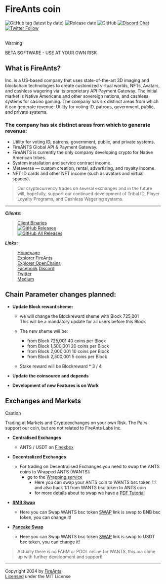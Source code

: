 # FireAnts coin


![GitHub tag (latest by date)](https://img.shields.io/github/v/tag/hgr3dsm/Fireants-Source?label=latest%20version)
![Release date](https://img.shields.io/github/release-date/hgr3dsm/Fireants-Source) 
![GitHub](https://img.shields.io/github/license/hgr3dsm/Fireants-Source) 
[![Discord Chat](https://img.shields.io/discord/561164955924037637.svg?logo=discord)](https://discord.gg/6Tjbah4Z8t) 
[![Twitter Follow](https://img.shields.io/twitter/follow/FireantsT?style=flat)](https://twitter.com/FireantsT)
</br></br>

> [!WARNING]
> BETA SOFTWARE - USE AT YOUR OWN RISK


## What is FireAnts?

 Inc. is a US-based company that uses state-of-the-art 3D imaging and blockchain technologies to create customized virtual worlds, NFTs, Avatars, and cashless wagering via its proprietary API Payment Gateway. The initial market is Native Americans and other sovereign nations, and cashless systems for casino gaming. The company has six distinct areas from which it can generate revenue: Utility for voting ID, patrons, government, public, and private systems.

### The company has six distinct areas from which to generate revenue:

 -   Utility for voting ID, patrons, government, public, and private systems.
 -   FireANTS Global API & Payment Gateway.
 -   FireANTS is currently the only company developing crypto for Native American tribes.
 -   System installation and service contract income.
 -   Metaverse — custom creation, rental, advertising, and royalty income.
 -   NFT ID cards and other NFT income (such as avatars and virtual spaces).

>  Our cryptocurrency trades on several exchanges and in the future will, hopefully, support our continued development of Tribal ID, Player Loyalty Programs, and Cashless Wagering systems.
---

***Clients:***
> [Client Binaries](https://github.com/hgr3dsm/Fireants-Source/releases/latest)<br>
> [![GitHub Releases](https://img.shields.io/github/downloads/hgr3dsm/Fireants-Source/latest/total)](https://github.com/hgr3dsm/Fireants-Source/releases/latest)<br>
> [![GitHub All Releases](https://img.shields.io/github/downloads/hgr3dsm/Fireants-Source/total?label=downloads%40all%20releases)](https://github.com/hgr3dsm/Fireants-Source/releases)<br>

***Links:***
> [Homepage](https://fireants.online)<br>
> [Explorer FireAnts](http://explorer.fireants.online/)<br>
> [Explorer OpenChains](https://openchains.info/coin/fireants/blocks)</br>
> [Facebook](https://www.facebook.com/FireAntsCoin)
> [Discord](https://discord.com/invite/fireants-labs)<br>
> [Twitter](https://twitter.com/FireAntsCoin)<br>
> [Medium](https://info-14792.medium.com/)

## Chain Parameter changes planned:

- **Update Block reward sheme:**

  - we will change the Blockreward sheme with Block 725,001 </br>
  This will be a mandatory update for all users before this Block

  - The new sheme will be:
    - from Block   725,001 40 coins per Block
    - from Block 1,500,001 20 coins per Block
    - from Block 2,000,001 10 coins per Block
    - from Block 2,500,001  5 coins per Block

  - Stake reward will be Blockreward * 3 / 4

- **Update the coinsource and depends**
  
- **Development of new Features is on Work**


## Exchanges and Markets
> [!CAUTION]
> Trading at Markets and Cryptoexchanges on your own Risk. The Pairs support our coin, but are not related to FireAnts Labs inc.

- **Centralised Exchanges**
  - ANTS / USDT on [Finexbox](https://www.finexbox.com/market/pair/ANTS-USDT)

- **Decentralized Exchanges**
  - For trading on Decentralised Exchanges you need to swap the ANTS coins to Wrapped ANTS (WANTS):
    - go to the [Wrapping service](https://wrapping.services/get/ants/)
      - Here you can swap your ANTS coin to WANTS bsc token 1:1 and also back 1:1 from WANTS bsc token to ANTS coin
      - for more details about to swap we have a [PDF Tutorial](wrapping_tutorial.pdf)

- [**SMB Swap**](https://smbswap.finance/)
  - Here you can Swap WANTS bsc token [SWAP](https://smbswap.finance/swap?inputCurrency=0xcD845749201E07c678563bc5Ef7534c85550d496&outputCurrency=BNB)
  link is swap to BNB bsc token, you can change it!

- [**Pancake Swap**](https://pancakeswap.finance/)
  - Here you can Swap WANTS bsc token [SWAP](https://pancakeswap.finance/swap?inputCurrency=0xcD845749201E07c678563bc5Ef7534c85550d496&outputCurrency=0x55d398326f99059fF775485246999027B3197955)
  link is swap to USDT bsc token, you can change it!

> Actually there is no FARM or POOL online for WANTS, this ma come up with further development and support!
---
Copyright 2024 by [FireAnts](https://fireants.online)<br>
[Licensed](LICENSE) under the MIT License